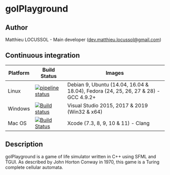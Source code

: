 # golPlayground

## Author

Matthieu LOCUSSOL - Main developer (<dev.matthieu.locussol@gmail.com>)

## Continuous integration

Platform | Build Status | Images
-------- | ------------ | ------
Linux | [![pipeline status](https://gitlab.com/matthieu-locussol/golPlayground/badges/master/pipeline.svg)](https://gitlab.com/matthieu-locussol/golPlayground/commits/master) | Debian 9, Ubuntu (14.04, 16.04 & 18.04), Fedora (24, 25, 26, 27 & 28) - GCC 4.9.2+
Windows | [![Build status](https://ci.appveyor.com/api/projects/status/github/matthieu-locussol/golPlayground?svg=true)](https://ci.appveyor.com/project/Jeckhys/golPlayground) | Visual Studio 2015, 2017 & 2019 (Win32 & x64)
Mac OS | [![Build Status](https://travis-ci.com/matthieu-locussol/golPlayground.svg?branch=master)](https://travis-ci.com/matthieu-locussol/golPlayground) | Xcode (7.3, 8, 9, 10 & 11) - Clang

## Description

golPlayground is a game of life simulator written in C++ using SFML and TGUI. As described by John Horton Conway in 1970, this game is a Turing complete cellular automata.
